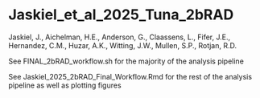 # Jaskiel_et_al_2025_Tuna_2bRAD
Jaskiel, J., Aichelman, H.E., Anderson, G., Claassens, L., Fifer, J.E., Hernandez, C.M., Huzar, A.K., Witting, J.W., Mullen, S.P., Rotjan, R.D.

See FINAL_2bRAD_workflow.sh for the majority of the analysis pipeline

See Jaskiel_2025_2bRAD_Final_Workflow.Rmd for the rest of the analysis pipeline as well as plotting figures
